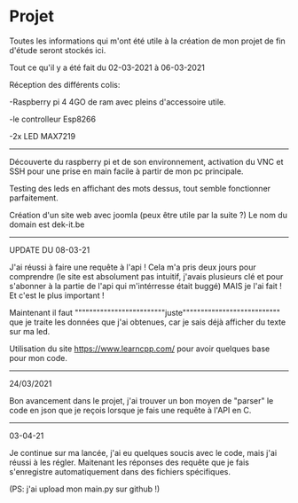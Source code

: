 # Projet
Toutes les informations qui m'ont été utile à la création de mon projet de fin d'étude seront stockés ici.

Tout ce qu'il y a été fait du 02-03-2021 à 06-03-2021

Réception des différents colis:

 -Raspberry pi 4 4GO de ram avec pleins d'accessoire utile.
 
 -le controlleur Esp8266
 
 -2x LED MAX7219
 
 

--------------------------------------------------------------------------------------------------------------------------
Découverte du raspberry pi et de son environnement, activation du VNC et SSH pour une prise en main
facile à partir de mon pc principale.

Testing des leds en affichant des mots dessus, tout semble fonctionner parfaitement.


Création d'un site web avec joomla (peux être utile par la suite ?) Le nom du domain est dek-it.be


---------------------------------------------------------------------------------------------------------------------------
UPDATE DU 08-03-21

J'ai réussi à faire une requête à l'api ! Cela m'a pris deux jours pour comprendre (le site est absolument pas intuitif,
j'avais plusieurs clé et pour s'abonner à la partie de l'api qui m'intérresse était buggé)
MAIS je l'ai fait ! Et c'est le plus important !

Maintenant il faut """""""""""""""""""""""""juste""""""""""""""""""""""""""" que je traite les données que j'ai obtenues,
car je sais déjà afficher du texte sur ma led.


Utilisation du site https://www.learncpp.com/ pour avoir quelques base pour mon code.




-------------------------------------------------------------------------------------------------------------------------
24/03/2021

Bon avancement dans le projet, j'ai trouver un bon moyen de "parser" le code
en json que je reçois lorsque je fais une requête à l'API en C.

---------------------------------------------------------------------------------------------------------
03-04-21

Je continue sur ma lancée, j'ai eu quelques soucis avec le code, mais j'ai réussi à les régler.
Maitenant les réponses des requête que je fais s'enregistre automatiquement dans des fichiers spécifiques.

(PS: j'ai upload mon main.py sur github !)
